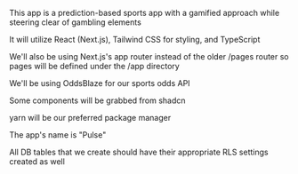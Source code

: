 This app is a prediction-based sports app with a gamified approach while steering clear of gambling elements

It will utilize React (Next.js), Tailwind CSS for styling, and TypeScript

We'll also be using Next.js's app router instead of the older /pages router so pages will be defined under the /app directory

We'll be using OddsBlaze for our sports odds API

Some components will be grabbed from shadcn

yarn will be our preferred package manager

The app's name is "Pulse"

All DB tables that we create should have their appropriate RLS settings created as well
